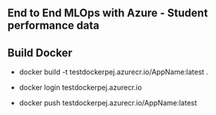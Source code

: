 ## End to End MLOps with Azure - Student performance data

## Build Docker

* docker build -t testdockerpej.azurecr.io/AppName:latest .

* docker login testdockerpej.azurecr.io

* docker push testdockerpej.azurecr.io/AppName:latest